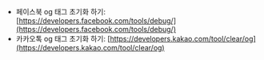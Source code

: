 - 페이스북 og 태그 초기화 하기: [https://developers.facebook.com/tools/debug/](https://developers.facebook.com/tools/debug/)
- 카카오톡 og 태그 초기화 하기: [https://developers.kakao.com/tool/clear/og](https://developers.kakao.com/tool/clear/og)

